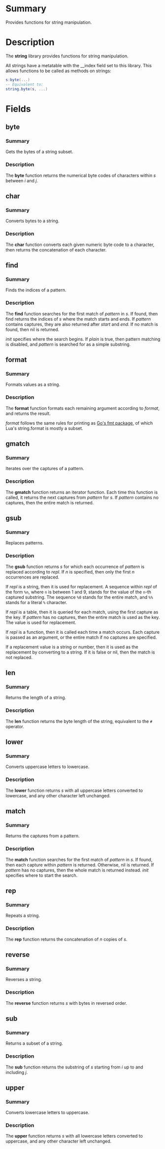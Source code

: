# Summary
Provides functions for string manipulation.

# Description
The **string** library provides functions for string manipulation.

All strings have a metatable with the \__index field set to this library. This
allows functions to be called as methods on strings:

```lua
s:byte(...)
-- Equivalent to:
string.byte(s, ...)
```

# Fields
## byte
### Summary
Gets the bytes of a string subset.

### Description
The **byte** function returns the numerical byte codes of characters within *s*
between *i* and *j*.

## char
### Summary
Converts bytes to a string.

### Description
The **char** function converts each given numeric byte code to a character, then
returns the concatenation of each character.

## find
### Summary
Finds the indices of a pattern.

### Description
The **find** function searches for the first match of *pattern* in *s*. If
found, then find returns the indices of *s* where the match starts and ends. If
*pattern* contains captures, they are also returned after *start* and *end*. If
no match is found, then nil is returned.

*init* specifies where the search begins. If *plain* is true, then pattern
matching is disabled, and *pattern* is searched for as a simple substring.

## format
### Summary
Formats values as a string.

### Description
The **format** function formats each remaining argument according to *format*,
and returns the result.

*format* follows the same rules for printing as [Go's fmt
package](https://golang.org/pkg/fmt/#hdr-Printing), of which Lua's string.format
is mostly a subset.

## gmatch
### Summary
Iterates over the captures of a pattern.

### Description
The **gmatch** function returns an iterator function. Each time this function is
called, it returns the next captures from *pattern* for *s*. If *pattern*
contains no captures, then the entire match is returned.

## gsub
### Summary
Replaces patterns.

### Description
The **gsub** function returns *s* for which each occurrence of *pattern* is
replaced according to *repl*. If *n* is specified, then only the first *n*
occurrences are replaced.

If *repl* is a string, then it is used for replacement. A sequence within *repl*
of the form `%n`, where `n` is between 1 and 9, stands for the value of the
`n`-th captured substring. The sequence `%0` stands for the entire match, and
`%%` stands for a literal `%` character.

If *repl* is a table, then it is queried for each match, using the first capture
as the key. If *pattern* has no captures, then the entire match is used as the
key. The value is used for replacement.

If *repl* is a function, then it is called each time a match occurs. Each
capture is passed as an argument, or the entire match if no captures are
specified.

If a replacement value is a string or number, then it is used as the replacement
by converting to a string. If it is false or nil, then the match is not
replaced.

## len
### Summary
Returns the length of a string.

### Description
The **len** function returns the byte length of the string, equivalent to the
`#` operator.

## lower
### Summary
Converts uppercase letters to lowercase.

### Description
The **lower** function returns *s* with all uppercase letters converted to
lowercase, and any other character left unchanged.

## match
### Summary
Returns the captures from a pattern.

### Description
The **match** function searches for the first match of *pattern* in *s*. If
found, then each capture within *pattern* is returned. Otherwise, nil is
returned. If *pattern* has no captures, then the whole match is returned
instead. *init* specifies where to start the search.

## rep
### Summary
Repeats a string.

### Description
The **rep** function returns the concatenation of *n* copies of *s*.

## reverse
### Summary
Reverses a string.

### Description
The **reverse** function returns *s* with bytes in reversed order.

## sub
### Summary
Returns a subset of a string.

### Description
The **sub** function returns the substring of *s* starting from *i* up to and
including *j*.

## upper
### Summary
Converts lowercase letters to uppercase.

### Description
The **upper** function returns *s* with all lowercase letters converted to
uppercase, and any other character left unchanged.
